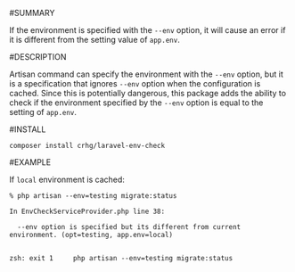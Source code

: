 #SUMMARY

If the environment is specified with the `--env` option, it will cause an error if it is different from the setting value of `app.env`.

#DESCRIPTION

Artisan command can specify the environment with the `--env` option, but it is a specification that ignores `--env` option when the configuration is cached.
Since this is potentially dangerous, this package adds the ability to check if the environment specified by the `--env` option is equal to the setting of `app.env`.

#INSTALL

```console
composer install crhg/laravel-env-check
```

#EXAMPLE

If `local` environment is cached:

```console
% php artisan --env=testing migrate:status

In EnvCheckServiceProvider.php line 38:

  --env option is specified but its different from current environment. (opt=testing, app.env=local)


zsh: exit 1     php artisan --env=testing migrate:status
```